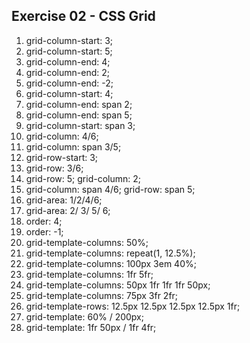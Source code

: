 ## Exercise 02 - CSS Grid

1. grid-column-start: 3;
2. grid-column-start: 5;
3. grid-column-end: 4;
4. grid-column-end: 2;
5. grid-column-end: -2;
6. grid-column-start: 4;
7. grid-column-end: span 2;
8. grid-column-end: span 5;
9. grid-column-start: span 3;
10. grid-column: 4/6;
11. grid-column: span 3/5;
12. grid-row-start: 3;
13. grid-row: 3/6;
14. grid-row: 5;
    grid-column: 2;
15. grid-column: span 4/6;
    grid-row: span 5;
16. grid-area: 1/2/4/6;
17. grid-area: 2/ 3/ 5/ 6;
18. order: 4;
19. order: -1;
20. grid-template-columns: 50%;
21. grid-template-columns: repeat(1, 12.5%);
22. grid-template-columns: 100px 3em 40%;
23. grid-template-columns: 1fr 5fr;
24. grid-template-columns: 50px 1fr 1fr 1fr 50px;
25. grid-template-columns: 75px 3fr 2fr;
26. grid-template-rows: 12.5px 12.5px 12.5px 12.5px 1fr;
27. grid-template: 60% / 200px;
28. grid-template: 1fr 50px / 1fr 4fr;
